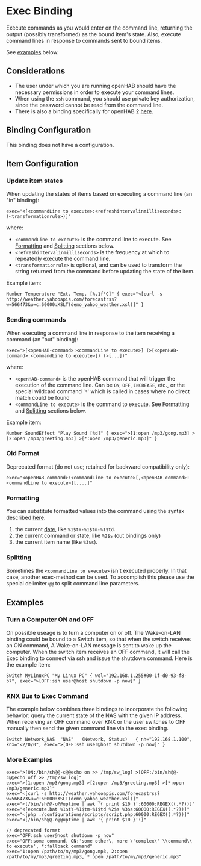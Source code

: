 # Exec Binding

Execute commands as you would enter on the command line, returning the output (possibly transformed) as the bound item's state.  Also, execute command lines in response to commands sent to bound items.

See [examples](#examples) below.

## Considerations

* The user under which you are running openHAB should have the necessary permissions in order to execute your command lines.
* When using the `ssh` command, you should use private key authorization, since the password cannot be read from the command line.
* There is also a binding specifically for openHAB 2 [here](https://www.openhab.org/addons/bindings/exec/).

## Binding Configuration

This binding does not have a configuration.

## Item Configuration

### Update item states

When updating the states of items based on executing a command line (an "in" binding):

```
exec="<[<commandLine to execute>:<refreshintervalinmilliseconds>:(<transformationrule>)]"
```

where:

* `<commandLine to execute>` is the command line to execute.  See [Formatting](#formatting) and [Splitting](#splitting) sections below.
* `<refreshintervalinmilliseconds>` is the frequency at which to repeatedly execute the command line.
* `<transformationrule>` is optional, and can be used to transform the string returned from the command before updating the state of the item.

Example item:

```
Number Temperature "Ext. Temp. [%.1f°C]" { exec="<[curl -s http://weather.yahooapis.com/forecastrss?w=566473&u=c:60000:XSLT(demo_yahoo_weather.xsl)]" }
```

### Sending commands

When executing a command line in response to the item receiving a command (an "out" binding):

```
exec=">[<openHAB-command>:<commandLine to execute>] (>[<openHAB-command>:<commandLine to execute>]) (>[...])"
```

where:

* `<openHAB-command>` is the openHAB command that will trigger the execution of the command line.  Can be `ON`, `OFF`, `INCREASE`, etc., or the special wildcard command '`*`' which is called in cases where no direct match could be found
* `<commandLine to execute>` is the command to execute.  See [Formatting](#formatting) and [Splitting](#splitting) sections below.

Example item:

```
Number SoundEffect "Play Sound [%d]" { exec=">[1:open /mp3/gong.mp3] >[2:open /mp3/greeting.mp3] >[*:open /mp3/generic.mp3]" }

```

### Old Format

Deprecated format (do not use; retained for backward compatibility only):

```
exec="<openHAB-command>:<commandLine to execute>[,<openHAB-command>:<commandLine to execute>][,...]"
```

### Formatting

You can substitute formatted values into the command using the syntax described [here](https://docs.oracle.com/javase/7/docs/api/java/util/Formatter.html).

1. the current [date](https://docs.oracle.com/javase/7/docs/api/java/util/Date.html), like `%1$tY-%1$tm-%1$td`.
1. the current command or state, like `%2$s` (out bindings only)
1. the current item name (like `%3$s`).

### Splitting

Sometimes the `<commandLine to execute>` isn't executed properly. In that case, another exec-method can be used. To accomplish this please use the special delimiter `@@` to split command line parameters.

## Examples

### Turn a Computer ON and OFF

On possible useage is to turn a computer on or off.  The Wake-on-LAN binding could be bound to a Switch item, so that when the switch receives an ON command, A Wake-on-LAN message is sent to wake up the computer.  When the switch item receives an OFF command, it will call the Exec binding to connect via ssh and issue the shutdown command.  Here is the example item:

```
Switch MyLinuxPC "My Linux PC" { wol="192.168.1.255#00-1f-d0-93-f8-b7", exec=">[OFF:ssh user@host shutdown -p now]" }
```

### KNX Bus to Exec Command

The example below combines three bindings to incorporate the following behavior: query the current state of the NAS with the given IP address. When receiving an OFF command over KNX or the user switches to OFF manually then send the given command line via the exec binding.

```
Switch Network_NAS	"NAS"	(Network, Status)	{ nh="192.168.1.100", knx="<2/0/0", exec=">[OFF:ssh user@host shutdown -p now]" }
```

### More Examples

```
exec=">[ON:/bin/sh@@-c@@echo on >> /tmp/sw_log] >[OFF:/bin/sh@@-c@@echo off >> /tmp/sw_log]"
exec=">[1:open /mp3/gong.mp3] >[2:open /mp3/greeting.mp3] >[*:open /mp3/generic.mp3]"
exec="<[curl -s http://weather.yahooapis.com/forecastrss?w=566473&u=c:60000:XSLT(demo_yahoo_weather.xsl)]"
exec="<[/bin/sh@@-c@@uptime | awk '{ print $10 }':60000:REGEX((.*?))]"
exec="<[execute.bat %1$tY-%1$tm-%1$td %2$s %3$s:60000:REGEX((.*?))]"
exec="<[php ./configurations/scripts/script.php:60000:REGEX((.*?))]"
exec="<[/bin/sh@@-c@@uptime | awk '{ print $10 }':]"

// deprecated format
exec="OFF:ssh user@host shutdown -p now"
exec="OFF:some command, ON:'some other\, more \'complex\' \\command\\ to execute', *:fallback command"
exec="1:open /path/to/my/mp3/gong.mp3, 2:open /path/to/my/mp3/greeting.mp3, *:open /path/to/my/mp3/generic.mp3"
```

